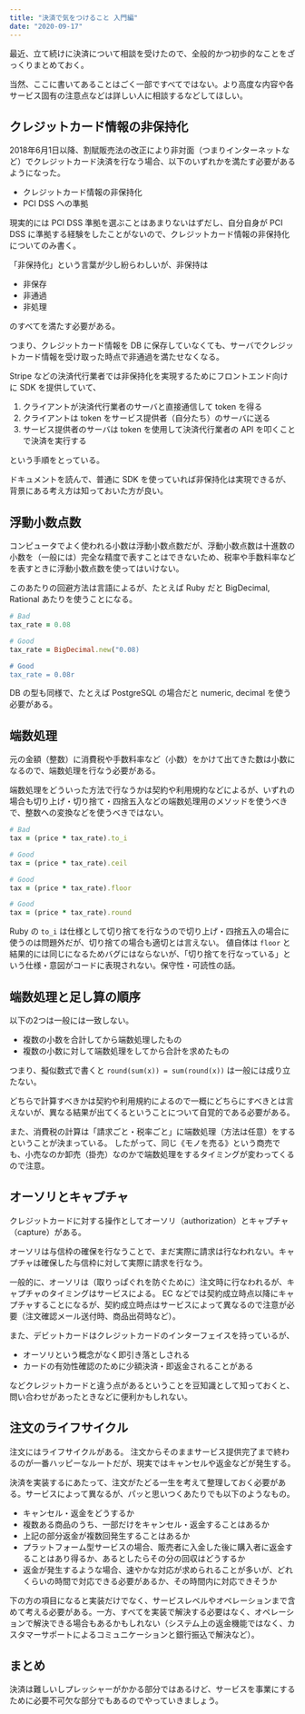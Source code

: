 ```yaml
---
title: "決済で気をつけること 入門編"
date: "2020-09-17"
---
```


最近、立て続けに決済について相談を受けたので、全般的かつ初歩的なことをざっくりまとめておく。

当然、ここに書いてあることはごく一部ですべてではない。より高度な内容や各サービス固有の注意点などは詳しい人に相談するなどしてほしい。

## クレジットカード情報の非保持化

2018年6月1日以降、割賦販売法の改正により非対面（つまりインターネットなど）でクレジットカード決済を行なう場合、以下のいずれかを満たす必要があるようになった。

- クレジットカード情報の非保持化
- PCI DSS への準拠

現実的には PCI DSS 準拠を選ぶことはあまりないはずだし、自分自身が PCI DSS に準拠する経験をしたことがないので、クレジットカード情報の非保持化についてのみ書く。

「非保持化」という言葉が少し紛らわしいが、非保持は

- 非保存
- 非通過
- 非処理

のすべてを満たす必要がある。

つまり、クレジットカード情報を DB に保存していなくても、サーバでクレジットカード情報を受け取った時点で非通過を満たせなくなる。

Stripe などの決済代行業者では非保持化を実現するためにフロントエンド向けに SDK を提供していて、

1. クライアントが決済代行業者のサーバと直接通信して token を得る
1. クライアントは token をサービス提供者（自分たち）のサーバに送る
1. サービス提供者のサーバは token を使用して決済代行業者の API を叩くことで決済を実行する

という手順をとっている。

ドキュメントを読んで、普通に SDK を使っていれば非保持化は実現できるが、背景にある考え方は知っておいた方が良い。

## 浮動小数点数

コンピュータでよく使われる小数は浮動小数点数だが、浮動小数点数は十進数の小数を（一般には）完全な精度で表すことはできないため、税率や手数料率などを表すときに浮動小数点数を使ってはいけない。

このあたりの回避方法は言語によるが、たとえば Ruby だと BigDecimal, Rational あたりを使うことになる。

```ruby
# Bad
tax_rate = 0.08

# Good
tax_rate = BigDecimal.new("0.08)

# Good
tax_rate = 0.08r
```

DB の型も同様で、たとえば PostgreSQL の場合だと numeric, decimal を使う必要がある。

## 端数処理

元の金額（整数）に消費税や手数料率など（小数）をかけて出てきた数は小数になるので、端数処理を行なう必要がある。

端数処理をどういった方法で行なうかは契約や利用規約などによるが、いずれの場合も切り上げ・切り捨て・四捨五入などの端数処理用のメソッドを使うべきで、整数への変換などを使うべきではない。

```ruby
# Bad
tax = (price * tax_rate).to_i

# Good
tax = (price * tax_rate).ceil

# Good
tax = (price * tax_rate).floor

# Good
tax = (price * tax_rate).round
```

Ruby の `to_i` は仕様として切り捨てを行なうので切り上げ・四捨五入の場合に使うのは問題外だが、切り捨ての場合も適切とは言えない。
値自体は `floor` と結果的には同じになるためバグにはならないが、「切り捨てを行なっている」という仕様・意図がコードに表現されない。保守性・可読性の話。

## 端数処理と足し算の順序

以下の2つは一般には一致しない。

- 複数の小数を合計してから端数処理したもの
- 複数の小数に対して端数処理をしてから合計を求めたもの

つまり、擬似数式で書くと `round(sum(x)) = sum(round(x))` は一般には成り立たない。

どちらで計算すべきかは契約や利用規約によるので一概にどちらにすべきとは言えないが、異なる結果が出てくるということについて自覚的である必要がある。

また、消費税の計算は「請求ごと・税率ごと」に端数処理（方法は任意）をするということが決まっている。
したがって、同じ《モノを売る》という商売でも、小売なのか卸売（掛売）なのかで端数処理をするタイミングが変わってくるので注意。

## オーソリとキャプチャ

クレジットカードに対する操作としてオーソリ（authorization）とキャプチャ（capture）がある。

オーソリは与信枠の確保を行なうことで、まだ実際に請求は行なわれない。キャプチャは確保した与信枠に対して実際に請求を行なう。

一般的に、オーソリは（取りっぱぐれを防ぐために）注文時に行なわれるが、キャプチャのタイミングはサービスによる。
EC などでは契約成立時点以降にキャプチャすることになるが、契約成立時点はサービスによって異なるので注意が必要（注文確認メール送付時、商品出荷時など）。

また、デビットカードはクレジットカードのインターフェイスを持っているが、

- オーソリという概念がなく即引き落としされる
- カードの有効性確認のために少額決済・即返金されることがある

などクレジットカードと違う点があるということを豆知識として知っておくと、問い合わせがあったときなどに便利かもしれない。

## 注文のライフサイクル

注文にはライフサイクルがある。
注文からそのままサービス提供完了まで終わるのが一番ハッピーなルートだが、現実ではキャンセルや返金などが発生する。

決済を実装するにあたって、注文がたどる一生を考えて整理しておく必要がある。サービスによって異なるが、パッと思いつくあたりでも以下のようなもの。

- キャンセル・返金をどうするか
- 複数ある商品のうち、一部だけをキャンセル・返金することはあるか
- 上記の部分返金が複数回発生することはあるか
- プラットフォーム型サービスの場合、販売者に入金した後に購入者に返金することはあり得るか、あるとしたらその分の回収はどうするか
- 返金が発生するような場合、速やかな対応が求められることが多いが、どれくらいの時間で対応できる必要があるか、その時間内に対応できそうか

下の方の項目になると実装だけでなく、サービスレベルやオペレーションまで含めて考える必要がある。一方、すべてを実装で解決する必要はなく、オペレーションで解決できる場合もあるかもしれない（システム上の返金機能ではなく、カスタマーサポートによるコミュニケーションと銀行振込で解決など）。

## まとめ

決済は難しいしプレッシャーがかかる部分ではあるけど、サービスを事業にするために必要不可欠な部分でもあるのでやっていきましょう。
